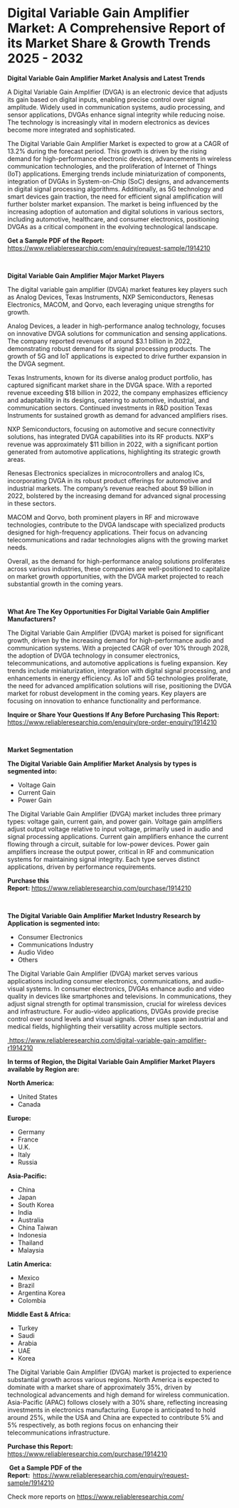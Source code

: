 <p><h1>Digital Variable Gain Amplifier Market: A Comprehensive Report of its Market Share & Growth Trends 2025 - 2032</h1></p><p><strong>Digital Variable Gain Amplifier Market Analysis and Latest Trends</strong></p>
<p><p>A Digital Variable Gain Amplifier (DVGA) is an electronic device that adjusts its gain based on digital inputs, enabling precise control over signal amplitude. Widely used in communication systems, audio processing, and sensor applications, DVGAs enhance signal integrity while reducing noise. The technology is increasingly vital in modern electronics as devices become more integrated and sophisticated.</p><p>The Digital Variable Gain Amplifier Market is expected to grow at a CAGR of 13.2% during the forecast period. This growth is driven by the rising demand for high-performance electronic devices, advancements in wireless communication technologies, and the proliferation of Internet of Things (IoT) applications. Emerging trends include miniaturization of components, integration of DVGAs in System-on-Chip (SoC) designs, and advancements in digital signal processing algorithms. Additionally, as 5G technology and smart devices gain traction, the need for efficient signal amplification will further bolster market expansion. The market is being influenced by the increasing adoption of automation and digital solutions in various sectors, including automotive, healthcare, and consumer electronics, positioning DVGAs as a critical component in the evolving technological landscape.</p></p>
<p><strong>Get a Sample PDF of the Report:&nbsp;</strong> <a href="https://www.reliableresearchiq.com/enquiry/request-sample/1914210?utm_campaign=2173&utm_medium=2&utm_source=Github&utm_content=ia&utm_term=11022025&utm_id=digital-variable-gain-amplifier">https://www.reliableresearchiq.com/enquiry/request-sample/1914210</a></p>
<p>&nbsp;</p>
<p><strong>Digital Variable Gain Amplifier Major Market Players</strong></p>
<p><p>The digital variable gain amplifier (DVGA) market features key players such as Analog Devices, Texas Instruments, NXP Semiconductors, Renesas Electronics, MACOM, and Qorvo, each leveraging unique strengths for growth.</p><p>Analog Devices, a leader in high-performance analog technology, focuses on innovative DVGA solutions for communication and sensing applications. The company reported revenues of around $3.1 billion in 2022, demonstrating robust demand for its signal processing products. The growth of 5G and IoT applications is expected to drive further expansion in the DVGA segment.</p><p>Texas Instruments, known for its diverse analog product portfolio, has captured significant market share in the DVGA space. With a reported revenue exceeding $18 billion in 2022, the company emphasizes efficiency and adaptability in its designs, catering to automotive, industrial, and communication sectors. Continued investments in R&D position Texas Instruments for sustained growth as demand for advanced amplifiers rises.</p><p>NXP Semiconductors, focusing on automotive and secure connectivity solutions, has integrated DVGA capabilities into its RF products. NXP's revenue was approximately $11 billion in 2022, with a significant portion generated from automotive applications, highlighting its strategic growth areas.</p><p>Renesas Electronics specializes in microcontrollers and analog ICs, incorporating DVGA in its robust product offerings for automotive and industrial markets. The company’s revenue reached about $9 billion in 2022, bolstered by the increasing demand for advanced signal processing in these sectors.</p><p>MACOM and Qorvo, both prominent players in RF and microwave technologies, contribute to the DVGA landscape with specialized products designed for high-frequency applications. Their focus on advancing telecommunications and radar technologies aligns with the growing market needs.</p><p>Overall, as the demand for high-performance analog solutions proliferates across various industries, these companies are well-positioned to capitalize on market growth opportunities, with the DVGA market projected to reach substantial growth in the coming years.</p></p>
<p>&nbsp;</p>
<p><strong>What Are The Key Opportunities For Digital Variable Gain Amplifier Manufacturers?</strong></p>
<p><p>The Digital Variable Gain Amplifier (DVGA) market is poised for significant growth, driven by the increasing demand for high-performance audio and communication systems. With a projected CAGR of over 10% through 2028, the adoption of DVGA technology in consumer electronics, telecommunications, and automotive applications is fueling expansion. Key trends include miniaturization, integration with digital signal processing, and enhancements in energy efficiency. As IoT and 5G technologies proliferate, the need for advanced amplification solutions will rise, positioning the DVGA market for robust development in the coming years. Key players are focusing on innovation to enhance functionality and performance.</p></p>
<p><strong>Inquire or Share Your Questions If Any Before Purchasing This Report:</strong> <a href="https://www.reliableresearchiq.com/enquiry/pre-order-enquiry/1914210?utm_campaign=2173&utm_medium=2&utm_source=Github&utm_content=ia&utm_term=11022025&utm_id=digital-variable-gain-amplifier">https://www.reliableresearchiq.com/enquiry/pre-order-enquiry/1914210</a></p>
<p>&nbsp;</p>
<p><strong>Market Segmentation</strong></p>
<p><strong>The Digital Variable Gain Amplifier Market Analysis by types is segmented into:</strong></p>
<p><ul><li>Voltage Gain</li><li>Current Gain</li><li>Power Gain</li></ul></p>
<p><p>The Digital Variable Gain Amplifier (DVGA) market includes three primary types: voltage gain, current gain, and power gain. Voltage gain amplifiers adjust output voltage relative to input voltage, primarily used in audio and signal processing applications. Current gain amplifiers enhance the current flowing through a circuit, suitable for low-power devices. Power gain amplifiers increase the output power, critical in RF and communication systems for maintaining signal integrity. Each type serves distinct applications, driven by performance requirements.</p></p>
<p><strong>Purchase this Report:&nbsp;</strong><a href="https://www.reliableresearchiq.com/purchase/1914210?utm_campaign=2173&utm_medium=2&utm_source=Github&utm_content=ia&utm_term=11022025&utm_id=digital-variable-gain-amplifier">https://www.reliableresearchiq.com/purchase/1914210</a></p>
<p>&nbsp;</p>
<p><strong>The Digital Variable Gain Amplifier Market Industry Research by Application is segmented into:</strong></p>
<p><ul><li>Consumer Electronics</li><li>Communications Industry</li><li>Audio Video</li><li>Others</li></ul></p>
<p><p>The Digital Variable Gain Amplifier (DVGA) market serves various applications including consumer electronics, communications, and audio-visual systems. In consumer electronics, DVGAs enhance audio and video quality in devices like smartphones and televisions. In communications, they adjust signal strength for optimal transmission, crucial for wireless devices and infrastructure. For audio-video applications, DVGAs provide precise control over sound levels and visual signals. Other uses span industrial and medical fields, highlighting their versatility across multiple sectors.</p></p>
<p><a href="https://www.reliableresearchiq.com/digital-variable-gain-amplifier-r1914210?utm_campaign=2173&utm_medium=2&utm_source=Github&utm_content=ia&utm_term=11022025&utm_id=digital-variable-gain-amplifier">&nbsp;https://www.reliableresearchiq.com/digital-variable-gain-amplifier-r1914210</a></p>
<p><strong>In terms of Region, the Digital Variable Gain Amplifier Market Players available by Region are:</strong></p>
<p>
    <p> <strong> North America: </strong>
        <ul>
            <li>United States</li>
            <li>Canada</li>
        </ul>
        </p> 
    <p> <strong> Europe: </strong>
        <ul>
            <li>Germany</li>
            <li>France</li>
            <li>U.K.</li>
            <li>Italy</li>
            <li>Russia</li>
        </ul>
        </p> 
    <p> <strong> Asia-Pacific: </strong>
        <ul>
            <li>China</li>
            <li>Japan</li>
            <li>South Korea</li>
            <li>India</li>
            <li>Australia</li>
            <li>China Taiwan</li>
            <li>Indonesia</li>
            <li>Thailand</li>
            <li>Malaysia</li>
        </ul>
        </p> 
    <p> <strong> Latin America: </strong>
        <ul>
            <li>Mexico</li>
            <li>Brazil</li>
            <li>Argentina Korea</li>
            <li>Colombia</li>
        </ul>
        </p> 
    <p> <strong> Middle East & Africa: </strong>
        <ul>
            <li>Turkey</li>
            <li>Saudi</li>
            <li>Arabia</li>
            <li>UAE</li>
            <li>Korea</li>
        </ul>
    </p>
    </p>
<p><p>The Digital Variable Gain Amplifier (DVGA) market is projected to experience substantial growth across various regions. North America is expected to dominate with a market share of approximately 35%, driven by technological advancements and high demand for wireless communication. Asia-Pacific (APAC) follows closely with a 30% share, reflecting increasing investments in electronics manufacturing. Europe is anticipated to hold around 25%, while the USA and China are expected to contribute 5% and 5% respectively, as both regions focus on enhancing their telecommunications infrastructure.</p></p>
<p><strong>Purchase this Report: </strong><a href="https://www.reliableresearchiq.com/purchase/1914210?utm_campaign=2173&utm_medium=2&utm_source=Github&utm_content=ia&utm_term=11022025&utm_id=digital-variable-gain-amplifier">https://www.reliableresearchiq.com/purchase/1914210</a></p>
<p>&nbsp;<strong>Get a Sample PDF of the Report:&nbsp;&nbsp;</strong><a href="https://www.reliableresearchiq.com/enquiry/request-sample/1914210?utm_campaign=2173&utm_medium=2&utm_source=Github&utm_content=ia&utm_term=11022025&utm_id=digital-variable-gain-amplifier">https://www.reliableresearchiq.com/enquiry/request-sample/1914210</a></p>
<p><strong></strong></p>
<p>Check more reports on <a href="https://www.reliableresearchiq.com/?utm_campaign=2173&utm_medium=2&utm_source=Github&utm_content=ia&utm_term=11022025&utm_id=digital-variable-gain-amplifier">https://www.reliableresearchiq.com/</a></p>